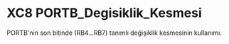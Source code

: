 XC8 PORTB_Degisiklik_Kesmesi
=============

PORTB'nin son bitinde (RB4...RB7) tanımlı değişiklik kesmesinin kullanımı.
